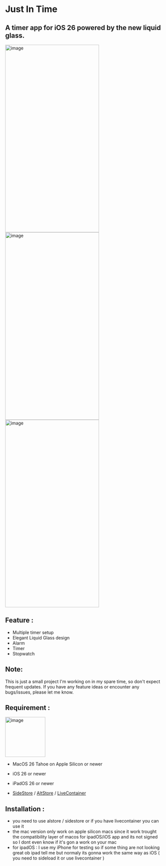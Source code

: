# Just In Time

## A timer app for iOS 26 powered by the new liquid glass.

<img width="300" height="600" alt="image" src="https://github.com/user-attachments/assets/18de5eb9-eb3d-44fd-9143-7b867853ee50" />

<img width="300" height="600" alt="image" src="https://github.com/user-attachments/assets/2b8da845-773b-4531-aaa4-c553401e8d09" />

<img width="300" height="600" alt="image" src="https://github.com/user-attachments/assets/5ad7f652-7c33-453e-b246-a61de9fe0642" />


## Feature :
- Multiple timer setup 
- Elegant Liquid Glass design
- Alarm
- Timer
- Stopwatch

## Note:
This is just a small project I'm working on in my spare time, so don't expect frequent updates.
If you have any feature ideas or encounter any bugs/issues, please let me know.

## Requirement : 
<img width="128" height="128" alt="image" src="https://github.com/user-attachments/assets/9c6e3bfb-19c6-4c9d-ad55-ae769968d4e8" />
 
 
 - MacOS 26 Tahoe on Apple Silicon or newer
   
 - iOS 26 or newer
   
 - iPadOS 26 or newer

 - [SideStore](https://sidestore.io) / [AltStore](https://altstore.io) / [LiveContainer](https://github.com/LiveContainer/LiveContainer)

## Installation :
- you need to use alstore / sidestore or if you have livecontainer you can use it
- the mac version only work on apple silicon macs since it work trought the compatibility layer of macos for ipadOS/iOS app
  and its not signed so I dont even know if it's gon a work on your mac
- for ipadOS : I use my iPhone for testing so if some thing are not looking great ob ipad tell me
  but normaly its gonna work the same way as iOS ( you need to sideload it or use livecontainer )
